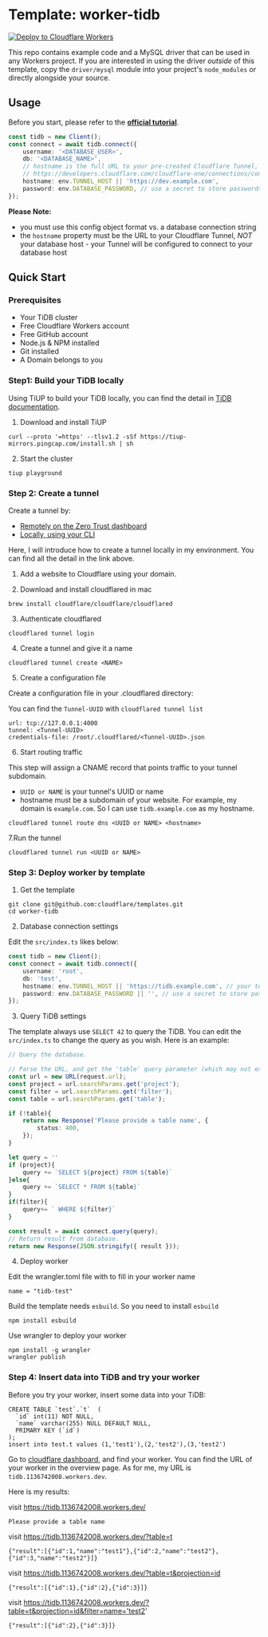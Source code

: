 # Template: worker-tidb

[![Deploy to Cloudflare Workers](https://deploy.workers.cloudflare.com/button)](https://deploy.workers.cloudflare.com/?url=https://github.com/cloudflare/templates/tree/main/worker-tidb)

This repo contains example code and a MySQL driver that can be used in any Workers project. If you are interested in using the driver _outside_ of this template, copy the `driver/mysql` module into your project's `node_modules` or directly alongside your source.


## Usage

Before you start, please refer to the **[official tutorial](https://developers.cloudflare.com/workers/tutorials/query-postgres-from-workers-using-database-connectors)**.

```ts
const tidb = new Client();
const connect = await tidb.connect({
	username: '<DATABASE_USER>',
	db: '<DATABASE_NAME>',
	// hostname is the full URL to your pre-created Cloudflare Tunnel, see documentation here:
	// https://developers.cloudflare.com/cloudflare-one/connections/connect-apps/create-tunnel
	hostname: env.TUNNEL_HOST || 'https://dev.example.com',
	password: env.DATABASE_PASSWORD, // use a secret to store passwords
});
```

**Please Note:**

- you must use this config object format vs. a database connection string
- the `hostname` property must be the URL to your Cloudflare Tunnel, _NOT_ your database host
		- your Tunnel will be configured to connect to your database host

## Quick Start

### Prerequisites

- Your TiDB cluster
- Free Cloudflare Workers account
- Free GitHub account
- Node.js & NPM installed
- Git installed
- A Domain belongs to you

### Step1: Build your TiDB locally

Using TiUP to build your TiDB locally, you can find the detail in [TiDB documentation](https://docs.pingcap.com/tidb/stable/quick-start-with-tidb).

1. Download and install TiUP

```
curl --proto '=https' --tlsv1.2 -sSf https://tiup-mirrors.pingcap.com/install.sh | sh
```

2. Start the cluster
```
tiup playground
```

### Step 2: Create a tunnel

Create a tunnel by:
- [Remotely on the Zero Trust dashboard](https://developers.cloudflare.com/cloudflare-one/connections/connect-apps/install-and-setup/tunnel-guide/remote/#set-up-a-tunnel-remotely-dashboard-setup)
- [Locally, using your CLI](https://developers.cloudflare.com/cloudflare-one/connections/connect-apps/install-and-setup/tunnel-guide/local/#set-up-a-tunnel-locally-cli-setup)

Here, I will introduce how to create a tunnel locally in my environment. You can find all the detail in the link above.

1. Add a website to Cloudflare using your domain.

2. Download and install cloudflared in mac

```
brew install cloudflare/cloudflare/cloudflared
```
3. Authenticate cloudflared

```
cloudflared tunnel login
```

4. Create a tunnel and give it a name

```
cloudflared tunnel create <NAME>
```

5. Create a configuration file

Create a configuration file in your .cloudflared directory:

You can find the `Tunnel-UUID` with `cloudflared tunnel list`

```
url: tcp://127.0.0.1:4000
tunnel: <Tunnel-UUID>
credentials-file: /root/.cloudflared/<Tunnel-UUID>.json
```


6. Start routing traffic

This step will assign a CNAME record that points traffic to your tunnel subdomain.

- `UUID or NAME` is your tunnel's UUID or name
- hostname must be a subdomain of your website. For example, my domain is `example.com`. So I can use `tidb.example.com` as my hostname.

```
cloudflared tunnel route dns <UUID or NAME> <hostname>
```

7.Run the tunnel

```
cloudflared tunnel run <UUID or NAME>
```

### Step 3: Deploy worker by template

1. Get the template

```
git clone git@github.com:cloudflare/templates.git
cd worker-tidb
```

2. Database connection settings

Edit the `src/index.ts` likes below:

```ts
const tidb = new Client();
const connect = await tidb.connect({
	username: 'root',
	db: 'test',
	hostname: env.TUNNEL_HOST || 'https://tidb.example.com', // your tunnel host
	password: env.DATABASE_PASSWORD || '', // use a secret to store passwords
});
```

3. Query TiDB settings

The template always use `SELECT 42` to query the TiDB. You can edit the `src/index.ts` to change the query as you wish. Here is an example:

```ts
// Query the database.

// Parse the URL, and get the 'table' query parameter (which may not exist)
const url = new URL(request.url);
const project = url.searchParams.get('project');
const filter = url.searchParams.get('filter');
const table = url.searchParams.get('table');

if (!table){
	return new Response('Please provide a table name', {
		status: 400,
	});
}

let query = ''
if (project){
	query += `SELECT ${project} FROM ${table}`
}else{
	query += `SELECT * FROM ${table}`
}
if(filter){
	query+= ` WHERE ${filter}`
}

const result = await connect.query(query);
// Return result from database.
return new Response(JSON.stringify({ result }));
```

4. Deploy worker

Edit the wrangler.toml file with to fill in your worker name

```
name = "tidb-test"
```

Build the template needs `esbuild`. So you need to install `esbuild`

```
npm install esbuild
```

Use wrangler to deploy your worker

```
npm install -g wrangler
wrangler publish
```


### Step 4: Insert data into TiDB and try your worker

Before you try your worker, insert some data into your TiDB:

```
CREATE TABLE `test`.`t`  (
  `id` int(11) NOT NULL,
  `name` varchar(255) NULL DEFAULT NULL,
  PRIMARY KEY (`id`)
);
insert into test.t values (1,'test1'),(2,'test2'),(3,'test2')
```

Go to [cloudflare dashboard](https://dash.cloudflare.com/), and find your worker. You can find the URL of your worker in the overview page. As for me, my URL is `tidb.1136742008.workers.dev`.

Here is my results:

visit https://tidb.1136742008.workers.dev/

```
Please provide a table name
```

visit https://tidb.1136742008.workers.dev/?table=t
```
{"result":[{"id":1,"name":"test1"},{"id":2,"name":"test2"},{"id":3,"name":"test2"}]}
```

visit https://tidb.1136742008.workers.dev/?table=t&projection=id

```
{"result":[{"id":1},{"id":2},{"id":3}]}
```

visit https://tidb.1136742008.workers.dev/?table=t&projection=id&filter=name='test2'

```
{"result":[{"id":2},{"id":3}]}
```



